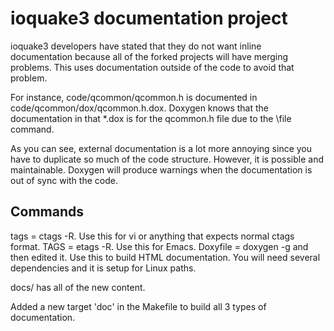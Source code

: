 ioquake3 documentation project
==============================

ioquake3 developers have stated that they do not want inline documentation
because all of the forked projects will have merging problems.  This uses
documentation outside of the code to avoid that problem.

For instance, code/qcommon/qcommon.h is documented in code/qcommon/dox/qcommon.h.dox.
Doxygen knows that the documentation in that *.dox is for the qcommon.h file due to
the \file command.

As you can see, external documentation is a lot more annoying since you have to
duplicate so much of the code structure.  However, it is possible and maintainable.
Doxygen will produce warnings when the documentation is out of sync with the code.

Commands
--------

tags = ctags -R.  Use this for vi or anything that expects normal ctags format.
TAGS = etags -R.  Use this for Emacs.
Doxyfile = doxygen -g and then edited it.  Use this to build HTML documentation.
  You will need several dependencies and it is setup for Linux paths.

docs/ has all of the new content.

Added a new target 'doc' in the Makefile to build all 3 types of documentation.
